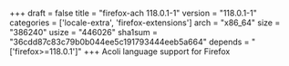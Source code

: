 +++
draft = false
title = "firefox-ach 118.0.1-1"
version = "118.0.1-1"
categories = ['locale-extra', 'firefox-extensions']
arch = "x86_64"
size = "386240"
usize = "446026"
sha1sum = "36cdd87c83c79b0b044ee5c191793444eeb5a664"
depends = "['firefox>=118.0.1']"
+++
Acoli language support for Firefox